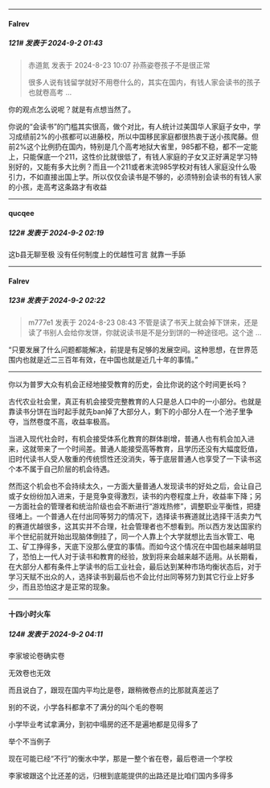 ﻿
*****

####  Falrev  
##### 121#       发表于 2024-9-2 01:43

<blockquote>赤道氮 发表于 2024-8-23 10:07
孙燕姿卷孩子不是很正常

很多人说有钱留学就好不用卷什么的，其实在国内，有钱人家会读书的孩子也就卷高考 ...</blockquote>
你的观点怎么说呢？就是有点想当然了。

你说的“会读书”的门槛其实很高，做个对比，有人统计过美国华人家庭子女中，学习成绩前2%的小孩都可以进藤校，所以中国移民家庭都很热衷于送小孩爬藤。但前2%这个比例扔在国内，特别是几个高考地狱大省里，985都不稳，都不一定能上，只能保底一个211，这性价比就很低了，有钱人家庭的子女又正好满足学习特别好的，又能有多大比例？而且一个211或者末流985学校对有钱人家庭没什么吸引力，不如直接出国上学。所以仅仅会读书是不够的，必须特别会读书的有钱人家的小孩，走高考这条路才有收益


*****

####  qucqee  
##### 122#       发表于 2024-9-2 02:19

这b县无聊至极 没有任何制度上的优越性可言 就靠一手舔

*****

####  Falrev  
##### 123#       发表于 2024-9-2 02:22

<blockquote>m777e1 发表于 2024-8-23 08:43
不管是读了书天上就会掉下饼来，还是读了书别人会给你发饼，你就说读书是不是分到饼的一种途径吧。这个途 ...</blockquote>
“只要发展了什么问题都能解决，前提是有足够的发展空间。这种思想，在世界范围内也就是近二三百年有效，在中国也就是近几十年的事情。”

_______

你以为普罗大众有机会正经地接受教育的历史，会比你说的这个时间更长吗？

古代农业社会里，真正有机会接受完整教育的人只是总人口中的一小部分。也就是靠读书分饼在当时起手就先ban掉了大部分人，剩下的小部分人在一个池子里争夺，当然卷度不高，收益率极高。

当进入现代社会时，有机会接受体系化教育的群体剧增，普通人也有机会加入进来，这就带来了一个时间差。普通人能接受高等教育，且学历还没有大幅度贬值，旧时代读书人受人敬重的传统惯性还没消失，等于底层普通人也享受了一下读书这个本不属于自己阶层的机会待遇。

然而这个机会也不会持续太久，一方面大量普通人发现读书的好处之后，会让自己或子女纷纷加入进来，于是竞争变得激烈，读书的内卷程度上升，收益率下降；另一方面社会的管理者和统治阶级也会不断进行“游戏热修”，调整职业平衡性，把捷径堵上。一个普通人在付出同等努力的情况下，选择读书赛道就比选择干活卖力气的赛道优越很多，这其实并不合理，社会管理者也不想看到。所以西方发达国家约半个世纪前就开始出现脑体倒挂了，同一个人靠上个大学就想比去当水管工、电工、矿工挣得多，天底下没那么便宜的事情。而如今这个情况在中国也越来越明显了，恐怕上一代人对于读书和教育的经验，放到将来会越来越不适用。从长期看，在大部分人都有条件上学读书的后工业社会，最后达到某种市场均衡状态后，对于学习天赋不出众的人，选择读书到最后也不会比付出同等努力到其它行业上好多少，而且恐怕这才是正常的现象。


*****

####  十四小时火车  
##### 124#       发表于 2024-9-2 04:11

李家坡论卷确实卷

无效卷也无效

而且说白了，跟现在国内平均比是卷，跟稍微卷点的比那就真差远了

别的不说，小学各科都拿不了满分的叫个毛的卷啊

小学毕业考试拿满分，到初中塌房的还不是遍地都是见得多了

举个不当例子

现在可能已经“不行”的衡水中学，那是一整个省在卷，最后卷进一个学校

李家坡跟这个比还差的远，归根到底能提供的出路还是比咱们国内多得多

